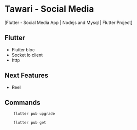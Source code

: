 # Tawari - Social Media

[Flutter - Social Media App | Nodejs and Mysql | Flutter Project]

## Flutter

- Flutter bloc
- Socket io client
- http

## Next Features

- Reel

## Commands

```sh
    flutter pub upgrade
```

```
    flutter pub get
```